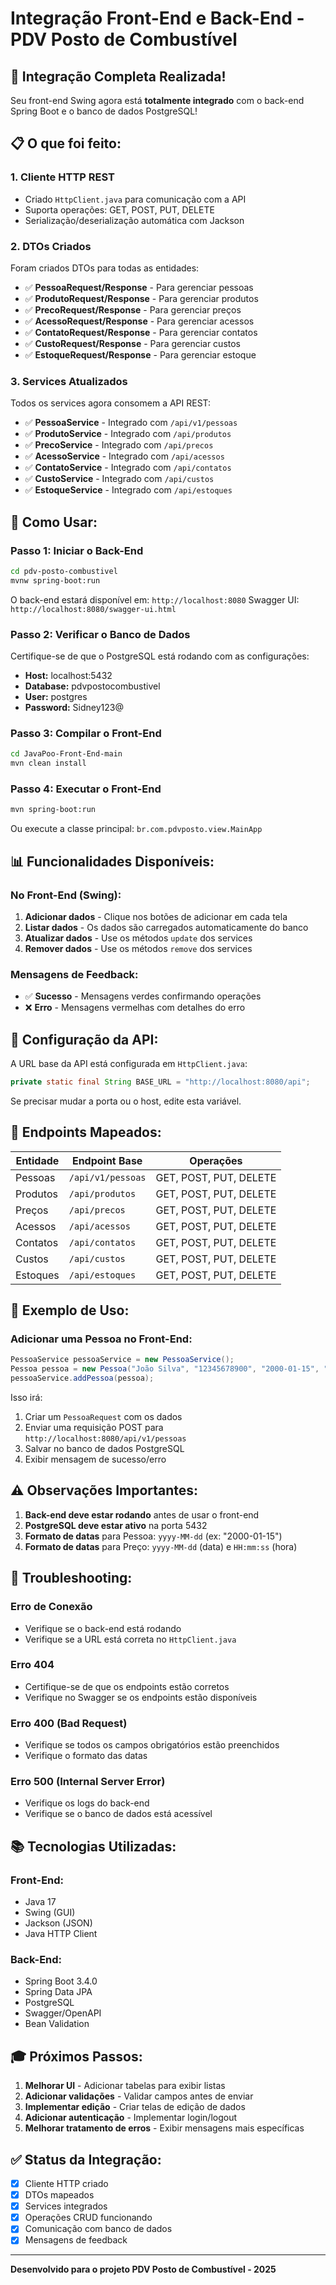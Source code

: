 # Integração Front-End e Back-End - PDV Posto de Combustível

## 🎉 Integração Completa Realizada!

Seu front-end Swing agora está **totalmente integrado** com o back-end Spring Boot e o banco de dados PostgreSQL!

## 📋 O que foi feito:

### 1. **Cliente HTTP REST**
- Criado `HttpClient.java` para comunicação com a API
- Suporta operações: GET, POST, PUT, DELETE
- Serialização/deserialização automática com Jackson

### 2. **DTOs Criados**
Foram criados DTOs para todas as entidades:
- ✅ **PessoaRequest/Response** - Para gerenciar pessoas
- ✅ **ProdutoRequest/Response** - Para gerenciar produtos
- ✅ **PrecoRequest/Response** - Para gerenciar preços
- ✅ **AcessoRequest/Response** - Para gerenciar acessos
- ✅ **ContatoRequest/Response** - Para gerenciar contatos
- ✅ **CustoRequest/Response** - Para gerenciar custos
- ✅ **EstoqueRequest/Response** - Para gerenciar estoque

### 3. **Services Atualizados**
Todos os services agora consomem a API REST:
- ✅ **PessoaService** - Integrado com `/api/v1/pessoas`
- ✅ **ProdutoService** - Integrado com `/api/produtos`
- ✅ **PrecoService** - Integrado com `/api/precos`
- ✅ **AcessoService** - Integrado com `/api/acessos`
- ✅ **ContatoService** - Integrado com `/api/contatos`
- ✅ **CustoService** - Integrado com `/api/custos`
- ✅ **EstoqueService** - Integrado com `/api/estoques`

## 🚀 Como Usar:

### Passo 1: Iniciar o Back-End
```bash
cd pdv-posto-combustivel
mvnw spring-boot:run
```

O back-end estará disponível em: `http://localhost:8080`
Swagger UI: `http://localhost:8080/swagger-ui.html`

### Passo 2: Verificar o Banco de Dados
Certifique-se de que o PostgreSQL está rodando com as configurações:
- **Host:** localhost:5432
- **Database:** pdvpostocombustivel
- **User:** postgres
- **Password:** Sidney123@

### Passo 3: Compilar o Front-End
```bash
cd JavaPoo-Front-End-main
mvn clean install
```

### Passo 4: Executar o Front-End
```bash
mvn spring-boot:run
```

Ou execute a classe principal: `br.com.pdvposto.view.MainApp`

## 📊 Funcionalidades Disponíveis:

### No Front-End (Swing):
1. **Adicionar dados** - Clique nos botões de adicionar em cada tela
2. **Listar dados** - Os dados são carregados automaticamente do banco
3. **Atualizar dados** - Use os métodos `update` dos services
4. **Remover dados** - Use os métodos `remove` dos services

### Mensagens de Feedback:
- ✅ **Sucesso** - Mensagens verdes confirmando operações
- ❌ **Erro** - Mensagens vermelhas com detalhes do erro

## 🔧 Configuração da API:

A URL base da API está configurada em `HttpClient.java`:
```java
private static final String BASE_URL = "http://localhost:8080/api";
```

Se precisar mudar a porta ou o host, edite esta variável.

## 📝 Endpoints Mapeados:

| Entidade | Endpoint Base | Operações |
|----------|---------------|-----------|
| Pessoas | `/api/v1/pessoas` | GET, POST, PUT, DELETE |
| Produtos | `/api/produtos` | GET, POST, PUT, DELETE |
| Preços | `/api/precos` | GET, POST, PUT, DELETE |
| Acessos | `/api/acessos` | GET, POST, PUT, DELETE |
| Contatos | `/api/contatos` | GET, POST, PUT, DELETE |
| Custos | `/api/custos` | GET, POST, PUT, DELETE |
| Estoques | `/api/estoques` | GET, POST, PUT, DELETE |

## 🎯 Exemplo de Uso:

### Adicionar uma Pessoa no Front-End:
```java
PessoaService pessoaService = new PessoaService();
Pessoa pessoa = new Pessoa("João Silva", "12345678900", "2000-01-15", "FUNCIONARIO", "USER");
pessoaService.addPessoa(pessoa);
```

Isso irá:
1. Criar um `PessoaRequest` com os dados
2. Enviar uma requisição POST para `http://localhost:8080/api/v1/pessoas`
3. Salvar no banco de dados PostgreSQL
4. Exibir mensagem de sucesso/erro

## ⚠️ Observações Importantes:

1. **Back-end deve estar rodando** antes de usar o front-end
2. **PostgreSQL deve estar ativo** na porta 5432
3. **Formato de datas** para Pessoa: `yyyy-MM-dd` (ex: "2000-01-15")
4. **Formato de datas** para Preço: `yyyy-MM-dd` (data) e `HH:mm:ss` (hora)

## 🐛 Troubleshooting:

### Erro de Conexão
- Verifique se o back-end está rodando
- Verifique se a URL está correta no `HttpClient.java`

### Erro 404
- Certifique-se de que os endpoints estão corretos
- Verifique no Swagger se os endpoints estão disponíveis

### Erro 400 (Bad Request)
- Verifique se todos os campos obrigatórios estão preenchidos
- Verifique o formato das datas

### Erro 500 (Internal Server Error)
- Verifique os logs do back-end
- Verifique se o banco de dados está acessível

## 📚 Tecnologias Utilizadas:

### Front-End:
- Java 17
- Swing (GUI)
- Jackson (JSON)
- Java HTTP Client

### Back-End:
- Spring Boot 3.4.0
- Spring Data JPA
- PostgreSQL
- Swagger/OpenAPI
- Bean Validation

## 🎓 Próximos Passos:

1. **Melhorar UI** - Adicionar tabelas para exibir listas
2. **Adicionar validações** - Validar campos antes de enviar
3. **Implementar edição** - Criar telas de edição de dados
4. **Adicionar autenticação** - Implementar login/logout
5. **Melhorar tratamento de erros** - Exibir mensagens mais específicas

## ✅ Status da Integração:

- [x] Cliente HTTP criado
- [x] DTOs mapeados
- [x] Services integrados
- [x] Operações CRUD funcionando
- [x] Comunicação com banco de dados
- [x] Mensagens de feedback

---

**Desenvolvido para o projeto PDV Posto de Combustível - 2025**

